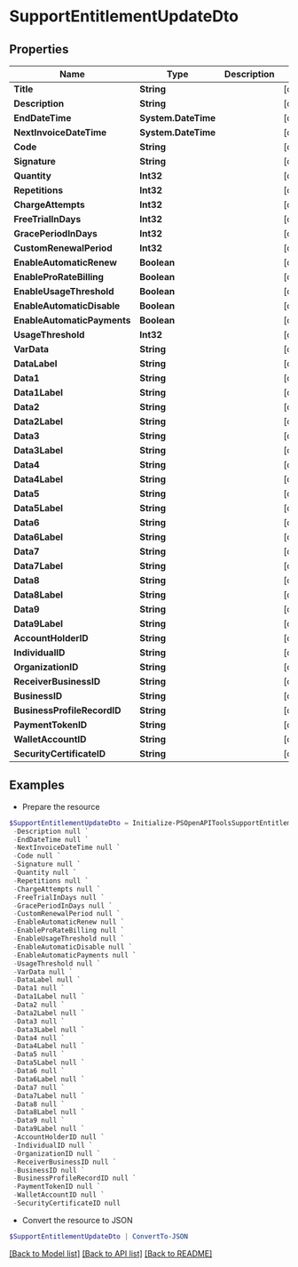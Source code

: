 # SupportEntitlementUpdateDto
## Properties

Name | Type | Description | Notes
------------ | ------------- | ------------- | -------------
**Title** | **String** |  | [optional] 
**Description** | **String** |  | [optional] 
**EndDateTime** | **System.DateTime** |  | [optional] 
**NextInvoiceDateTime** | **System.DateTime** |  | [optional] 
**Code** | **String** |  | [optional] 
**Signature** | **String** |  | [optional] 
**Quantity** | **Int32** |  | [optional] 
**Repetitions** | **Int32** |  | [optional] 
**ChargeAttempts** | **Int32** |  | [optional] 
**FreeTrialInDays** | **Int32** |  | [optional] 
**GracePeriodInDays** | **Int32** |  | [optional] 
**CustomRenewalPeriod** | **Int32** |  | [optional] 
**EnableAutomaticRenew** | **Boolean** |  | [optional] 
**EnableProRateBilling** | **Boolean** |  | [optional] 
**EnableUsageThreshold** | **Boolean** |  | [optional] 
**EnableAutomaticDisable** | **Boolean** |  | [optional] 
**EnableAutomaticPayments** | **Boolean** |  | [optional] 
**UsageThreshold** | **Int32** |  | [optional] 
**VarData** | **String** |  | [optional] 
**DataLabel** | **String** |  | [optional] 
**Data1** | **String** |  | [optional] 
**Data1Label** | **String** |  | [optional] 
**Data2** | **String** |  | [optional] 
**Data2Label** | **String** |  | [optional] 
**Data3** | **String** |  | [optional] 
**Data3Label** | **String** |  | [optional] 
**Data4** | **String** |  | [optional] 
**Data4Label** | **String** |  | [optional] 
**Data5** | **String** |  | [optional] 
**Data5Label** | **String** |  | [optional] 
**Data6** | **String** |  | [optional] 
**Data6Label** | **String** |  | [optional] 
**Data7** | **String** |  | [optional] 
**Data7Label** | **String** |  | [optional] 
**Data8** | **String** |  | [optional] 
**Data8Label** | **String** |  | [optional] 
**Data9** | **String** |  | [optional] 
**Data9Label** | **String** |  | [optional] 
**AccountHolderID** | **String** |  | [optional] 
**IndividualID** | **String** |  | [optional] 
**OrganizationID** | **String** |  | [optional] 
**ReceiverBusinessID** | **String** |  | [optional] 
**BusinessID** | **String** |  | [optional] 
**BusinessProfileRecordID** | **String** |  | [optional] 
**PaymentTokenID** | **String** |  | [optional] 
**WalletAccountID** | **String** |  | [optional] 
**SecurityCertificateID** | **String** |  | [optional] 

## Examples

- Prepare the resource
```powershell
$SupportEntitlementUpdateDto = Initialize-PSOpenAPIToolsSupportEntitlementUpdateDto  -Title null `
 -Description null `
 -EndDateTime null `
 -NextInvoiceDateTime null `
 -Code null `
 -Signature null `
 -Quantity null `
 -Repetitions null `
 -ChargeAttempts null `
 -FreeTrialInDays null `
 -GracePeriodInDays null `
 -CustomRenewalPeriod null `
 -EnableAutomaticRenew null `
 -EnableProRateBilling null `
 -EnableUsageThreshold null `
 -EnableAutomaticDisable null `
 -EnableAutomaticPayments null `
 -UsageThreshold null `
 -VarData null `
 -DataLabel null `
 -Data1 null `
 -Data1Label null `
 -Data2 null `
 -Data2Label null `
 -Data3 null `
 -Data3Label null `
 -Data4 null `
 -Data4Label null `
 -Data5 null `
 -Data5Label null `
 -Data6 null `
 -Data6Label null `
 -Data7 null `
 -Data7Label null `
 -Data8 null `
 -Data8Label null `
 -Data9 null `
 -Data9Label null `
 -AccountHolderID null `
 -IndividualID null `
 -OrganizationID null `
 -ReceiverBusinessID null `
 -BusinessID null `
 -BusinessProfileRecordID null `
 -PaymentTokenID null `
 -WalletAccountID null `
 -SecurityCertificateID null
```

- Convert the resource to JSON
```powershell
$SupportEntitlementUpdateDto | ConvertTo-JSON
```

[[Back to Model list]](../README.md#documentation-for-models) [[Back to API list]](../README.md#documentation-for-api-endpoints) [[Back to README]](../README.md)

